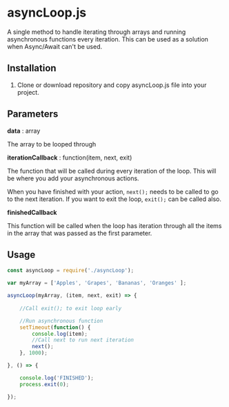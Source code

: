 # asyncLoop.js

A single method to handle iterating through arrays and running asynchronous functions every iteration. This can be used as a solution when Async/Await can't be used.

## Installation

1. Clone or download repository and copy asyncLoop.js file into your project.

## Parameters

**data** : array

The array to be looped through

**iterationCallback** : function(item, next, exit)

The function that will be called during every iteration of the loop. This will be where you add your asynchronous actions. 

When you have finished with your action, `next();` needs to be called to go to the next iteration. If you want to exit the loop, `exit();` can be called also.

**finishedCallback**

This function will be called when the loop has iteration through all the items in the array that was passed as the first parameter.


## Usage

```javascript 
const asyncLoop = require('./asyncLoop');

var myArray = ['Apples', 'Grapes', 'Bananas', 'Oranges' ];

asyncLoop(myArray, (item, next, exit) => {
    
    //Call exit(); to exit loop early

    //Run asynchronous function
    setTimeout(function() {
        console.log(item);
        //Call next to run next iteration
        next();
    }, 1000);

}, () => {

    console.log('FINISHED');
    process.exit(0);

});

```
